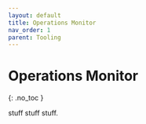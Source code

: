 ```yaml
---
layout: default
title: Operations Monitor
nav_order: 1
parent: Tooling
---
```


# Operations Monitor
{: .no_toc }

stuff stuff stuff.
